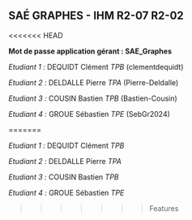 ## SAÉ GRAPHES - IHM R2-07 R2-02
<<<<<<< HEAD

**Mot de passe application gérant : SAE_Graphes**

*Etudiant 1 :* DEQUIDT Clément *TPB* (clementdequidt)

*Etudiant 2 :* DELDALLE Pierre *TPA* (Pierre-Deldalle)

*Etudiant 3 :* COUSIN Bastien *TPB* (Bastien-Cousin)

*Etudiant 4 :* GROUE Sébastien *TPE* (SebGr2024)


=======

*Etudiant 1 :* DEQUIDT Clément *TPB*

*Etudiant 2 :* DELDALLE Pierre *TPA*

*Etudiant 3 :* COUSIN Bastien *TPB*

*Etudiant 4 :* GROUE Sébastien *TPE*
>>>>>>> Features

